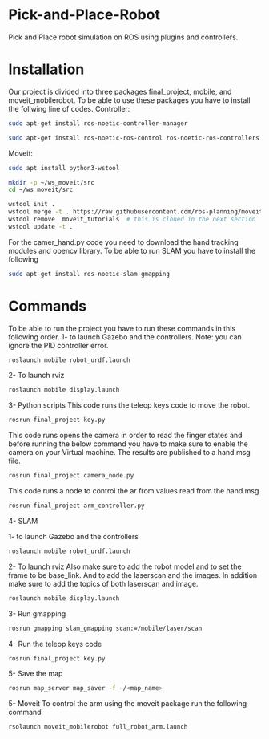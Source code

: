 # Pick-and-Place-Robot
Pick and Place robot simulation on ROS using plugins and controllers.

# Installation
Our project is divided into three packages final_project, mobile, and moveit_mobilerobot.
To be able to use these packages you have to install the follwing line of codes.
Controller:
```bash
sudo apt-get install ros-noetic-controller-manager
```
```bash
sudo apt-get install ros-noetic-ros-control ros-noetic-ros-controllers
```
Moveit:
```bash
sudo apt install python3-wstool
```
```bash
mkdir -p ~/ws_moveit/src
cd ~/ws_moveit/src

wstool init .
wstool merge -t . https://raw.githubusercontent.com/ros-planning/moveit/master/moveit.rosinstall
wstool remove  moveit_tutorials  # this is cloned in the next section
wstool update -t .
```
For the camer_hand.py code you need to download the hand tracking modules and opencv library.
To be able to run SLAM you have to install the following
```bash
sudo apt-get install ros-noetic-slam-gmapping
```

# Commands

To be able to run the project you have to run these commands in this following order.
1- to launch Gazebo and the controllers. Note: you can ignore the PID controller error.
```bash
roslaunch mobile robot_urdf.launch
```
2- To launch rviz
```bash
roslaunch mobile display.launch
```
3- Python scripts
This code runs the teleop keys code to move the robot.
```bash
rosrun final_project key.py
```
This code runs opens the camera in order to read the finger states and before running the below command you have to make sure to enable the camera on your Virtual machine. The results are published to a hand.msg file.
```bash
rosrun final_project camera_node.py
```
This code runs a node to control the ar from values read from the hand.msg
```bash
rosrun final_project arm_controller.py
```
4- SLAM

  1- to launch Gazebo and the controllers
  ```bash
  roslaunch mobile robot_urdf.launch
  ```
  2- To launch rviz
  Also make sure to add the robot model and to set the frame to be base_link. And to add the laserscan and the images. In addition make sure to add the topics of both laserscan and image. 
  ```bash
  roslaunch mobile display.launch
  ```
  3- Run gmapping 
  ```bash
  rosrun gmapping slam_gmapping scan:=/mobile/laser/scan
  ```
  4- Run the teleop keys code
  ```bash
  rosrun final_project key.py
  ```
  5- Save the map
  ```bash
  rosrun map_server map_saver -f ~/<map_name>
  ```
5- Moveit
To control the arm using the moveit package run the following command
```bash
rsolaunch moveit_mobilerobot full_robot_arm.launch
```


